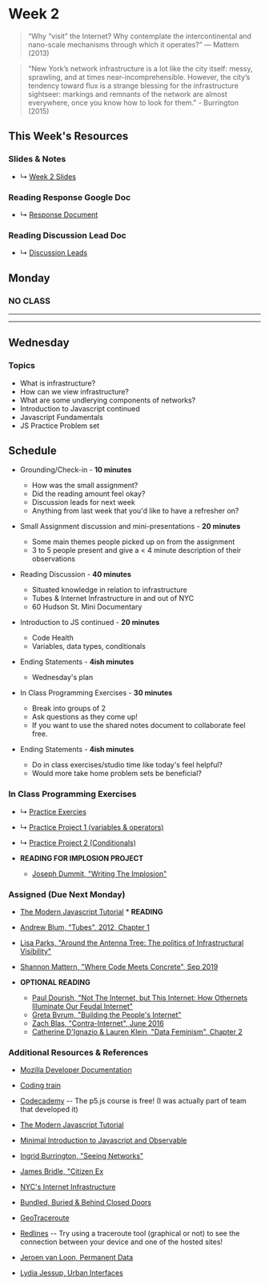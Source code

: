 # Week 2

> “Why “visit” the Internet? Why contemplate the intercontinental and nano-scale mechanisms through which it operates?” ― Mattern (2013)

> "New York’s network infrastructure is a lot like the city itself: messy, sprawling, and at times near-incomprehensible. However, the city’s tendency toward flux is a strange blessing for the infrastructure sightseer: markings and remnants of the network are almost everywhere, once you know how to look for them." - Burrington (2015)


## This Week's Resources

### Slides & Notes 
* ↳ [Week 2 Slides](https://docs.google.com/presentation/d/1CpCgCmVtF3rIwetcE9H-1F6JA5kuLUnaucWhPk1XbHc/edit?usp=sharing)

### Reading Response Google Doc
* ↳ [Response Document](https://docs.google.com/document/d/15rYCmi8DXG5ANeaaNK7Ywzmi9zo7B-4xNomqk54G8cg/edit?usp=sharing)

### Reading Discussion Lead Doc
* ↳ [Discussion Leads](https://docs.google.com/document/d/1d2W5wnQpiwwJacIzfLSThBpEHd_V4VwRCJpqFQgD0Yg/edit?usp=sharing)

## Monday

### NO CLASS





<hr>
<hr>


## Wednesday

### Topics
* What is infrastructure?
* How can we view infrastructure?
* What are some undlerying components of networks?
* Introduction to Javascript continued
* Javascript Fundamentals
* JS Practice Problem set

## Schedule
* Grounding/Check-in - __10 minutes__
    * How was the small assignment?
    * Did the reading amount feel okay?
    * Discussion leads for next week
    * Anything from last week that you'd like to have a refresher on?
* Small Assignment discussion and mini-presentations - __20 minutes__
    * Some main themes people picked up on from the assignment
    * 3 to 5 people present and give a < 4 minute description of their observations 
* Reading Discussion - __40 minutes__
    * Situated knowledge in relation to infrastructure
    * Tubes & Internet Infrastructure in and out of NYC
    * 60 Hudson St. Mini Documentary
*  Introduction to JS continued - __20 minutes__
    * Code Health
    * Variables, data types, conditionals
* Ending Statements -  __4ish minutes__
    * Wednesday's plan

*  In Class Programming Exercises - __30 minutes__
    * Break into groups of 2
    * Ask questions as they come up!
    * If you want to use the shared notes document to collaborate feel free.

* Ending Statements -  __4ish minutes__
    * Do in class exercises/studio time like today's feel helpful?
    * Would more take home problem sets be beneficial?


### In Class Programming Exercises
* ↳ [Practice Exercies](../tutorials_guides/exercises/week_02_exercises.md)
* ↳ [Practice Project 1 (variables & operators)](../tutorials_guides/exercises/week_02_proj.md)
* ↳ [Practice Project 2 (Conditionals)](../tutorials_guides/exercises/week_02_proj2.md)


* **READING FOR IMPLOSION PROJECT**
    * [Joseph Dummit, "Writing The Implosion"](https://journal.culanth.org/index.php/ca/article/view/ca29.2.09/301) 


### Assigned (**Due Next Monday**)
*  [The Modern Javascript Tutorial](https://javascript.info/)  * **READING**
* [Andrew Blum, "Tubes", 2012, Chapter 1](https://bobcat.library.nyu.edu/primo-explore/fulldisplay?docid=nyu_aleph003634157&context=L&vid=NS2-NUI&lang=en_US&search_scope=default_scope&adaptor=Local%20Search%20Engine&tab=default_tab&query=any,contains,andrew%20blum%20tubes&offset=0)
* [Lisa Parks, "Around the Antenna Tree: The politics of Infrastructural Visibility" ](http://www.flowjournal.org/2009/03/around-the-antenna-tree-the-politics-of-infrastructural-visibilitylisa-parks-uc-santa-barbara/)
* [Shannon Mattern, "Where Code Meets Concrete", Sep 2019](https://urbanomnibus.net/2019/09/where-code-meets-concrete/)
    



* **OPTIONAL READING**
    * [Paul Dourish, "Not The Internet, but This Internet: How Othernets Illuminate Our Feudal Internet"](https://dourish.com/publications/2015/NotTheInternet.pdf)
    * [Greta Byrum, "Building the People's Internet"](https://urbanomnibus.net/2019/10/building-the-peoples-internet/)
    * [Zach Blas, "Contra-Internet", June 2016](https://www.e-flux.com/journal/74/59816/contra-internet/)
    * [Catherine D'Ignazio & Lauren Klein, "Data Feminism", Chapter 2](https://data-feminism.mitpress.mit.edu/pub/ei7cogfn/release/4)



### Additional Resources & References
* [Mozilla Developer Documentation](https://developer.mozilla.org/en-US/docs/Web/JavaScript)
* [Coding train](https://www.youtube.com/channel/UCvjgXvBlbQiydffZU7m1_aw)
* [Codecademy](https://www.codecademy.com/) -- The p5.js course is free! (I was actually part of team that developed it)
* [The Modern Javascript Tutorial](https://javascript.info/)
* [Minimal Introduction to Javascript and Observable](https://observablehq.com/@uwdata/a-minimal-introduction-to-javascript-and-observable)  


* [Ingrid Burrington, "Seeing Networks"](http://seeingnetworks.in/nyc/)   
* [James Bridle, "Citizen Ex](http://citizen-ex.com/stories)
* [NYC's Internet Infrastructure](https://cromwell-intl.com/travel/usa/new-york-internet/)
* [Bundled, Buried & Behind Closed Doors](https://vimeo.com/30642376)
* [GeoTraceroute](https://geotraceroute.com/?node=1883&host=nyc.gov)
* [Redlines](https://redlines.network/) -- Try using a traceroute tool (graphical or not) to see the connection between your device and one of the hosted sites!
* [Jeroen van Loon, Permanent Data](https://jeroenvanloon.com/permanent-data/)
* [Lydia Jessup, Urban Interfaces](https://www.lydiajessup.me/#/urban-interfaces/)
